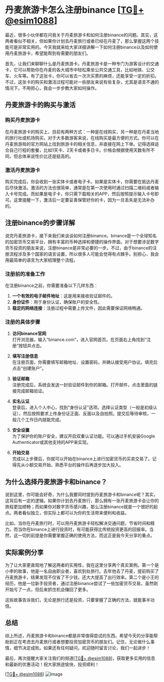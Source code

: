 # 丹麦旅游卡怎么注册binance [[TG💪+ @esim1088](https://t.me/s/esim1088)]

最近，很多小伙伴都在问我关于丹麦旅游卡和如何注册binance的问题。其实，这两者看似不相关，但如果你计划去丹麦旅行或者已经在丹麦了，那么掌握这两个技能可是非常实用的。今天我就来给大家详细讲解一下如何注册binance以及如何使用丹麦旅游卡，希望能帮到有需要的朋友们。

首先，让我们来聊聊什么是丹麦旅游卡。丹麦旅游卡是一种专门为游客设计的交通卡，它可以帮助你在丹麦的各大城市中轻松乘坐公共交通工具，比如地铁、公交车、火车等。有了这张卡，你可以省去一次次买票的麻烦，还能享受一定的折扣。不过，这张卡的购买和激活过程可能对一些朋友来说有些复杂，尤其是语言不通的情况下。不用担心，我会一步步教大家如何操作。

## 丹麦旅游卡的购买与激活

### 购买丹麦旅游卡

在丹麦旅游卡的购买上，目前有两种方式：一种是在线购买，另一种是在丹麦当地的旅行社或机场购买。对于大多数游客来说，在线购买是最方便的方式。你可以在丹麦旅游局的官方网站上找到旅游卡的相关信息，并直接在网上下单。记得选择适合自己行程的套餐，比如1天卡、2天卡或者多日卡。价格会根据使用天数有所不同，但总体来说性价比还是挺高的。

### 激活丹麦旅游卡

购买完成后，你会收到一张实体卡或者电子卡。如果是实体卡，你需要在抵达丹麦后尽快激活。激活的方法也很简单，通常是在第一次使用时通过扫描二维码或者输入卡号完成。而如果是电子卡，你只需下载相关的APP，然后按照提示输入卡号即可。这里提醒一下，激活后一定要妥善保管好你的卡，因为一旦丢失是无法补办的。

## 注册binance的步骤详解

说完丹麦旅游卡，接下来我们来谈谈如何注册binance。binance是一个全球知名的加密货币交易平台，拥有丰富的币种选择和便捷的操作界面。对于想要涉足数字货币投资的朋友来说，注册binance是非常必要的一步。不过，由于binance的注册流程涉及多个国家的语言设置，所以很多人可能会觉得有点棘手。别担心，我会用最简单的语言为大家梳理整个流程。

### 注册前的准备工作

在注册binance之前，你需要准备以下几样东西：

1. **一个有效的电子邮件地址**：这是用来接收验证邮件的。
2. **身份证件**：用于身份认证，确保账户的安全性。
3. **稳定的网络连接**：注册过程中需要上传文件，因此需要保证网络畅通。

### 注册的具体步骤

1. **访问binance官网**  
   打开浏览器，输入“binance.com”，进入官网首页。在页面右上角找到“注册”按钮并点击。

2. **填写注册信息**  
   在注册页面，你需要填写邮箱地址、设置密码，并确认接受用户协议。填完后点击“创建账户”。

3. **验证邮箱**  
   注册完成后，系统会发送一封验证邮件到你的邮箱。打开邮件，点击里面的链接完成邮箱验证。

4. **实名认证**  
   登录后，进入个人中心，找到“身份认证”选项。选择认证类型（一般是初级认证），然后按照要求上传身份证正面、反面以及自拍照。提交后等待审核，一般几个工作日内就能完成。

5. **安全设置**  
   为了保护你的账户安全，建议开启双重认证功能。可以通过手机安装Google Authenticator或其他支持的APP来实现。

6. **开始交易**  
   完成以上步骤后，你就可以开始在binance上进行加密货币的买卖交易了。记得先从小额交易开始，熟悉平台的操作后再逐步加大投入。

## 为什么选择丹麦旅游卡和binance？

说到这里，你可能会好奇，为什么我要同时提到丹麦旅游卡和binance呢？其实，这背后有一定的逻辑。如果你计划去丹麦旅行，那么拥有一张丹麦旅游卡会让你的旅程更加顺畅；而如果你对数字货币感兴趣，那么注册binance就是一个很好的起点。两者看似独立，但实际上都可以为你的生活带来便利和收益。

比如，当你在丹麦旅行时，可以用丹麦旅游卡轻松解决交通问题，节省时间和精力。而当你在binance上进行投资时，有可能获得比传统投资更高的回报率。当然，这一切的前提是你需要掌握正确的使用方法，而这正是我今天分享的重点。

## 实际案例分享

为了让大家更直观地了解这两者的实用性，我在这里分享两个真实案例。第一个是小李的故事，他是一名自由职业者，喜欢到处旅行。去年他去了丹麦，提前购买了丹麦旅游卡，结果发现不仅省了不少钱，还大大提高了出行效率。第二个是小王的经历，他是一位新手投资者，通过注册binance尝试了一些加密货币交易，虽然刚开始亏了一点，但后来抓住机会赚回了更多。

这些故事告诉我们，无论是旅行还是投资，只要掌握了正确的方法，就能事半功倍。

## 总结

综上所述，丹麦旅游卡和binance都是非常值得尝试的东西。希望今天的分享能帮助到正在考虑去丹麦旅行或者想要投资加密货币的朋友们。记住，无论做什么事情，细节决定成败。如果还有任何疑问，欢迎随时留言讨论，我们一起进步！

最后，再次提醒大家关注我们的频道[[TG💪+ @esim1088](https://t.me/s/esim1088)]，获取更多实用的信息和最新的优惠活动！祝大家旅途愉快，投资顺利！

[[TG💪+ @esim1088](https://t.me/s/esim1088)] ![Image](https://i.postimg.cc/4NQfJmqS/Snipaste-2025-05-13-00-14-12.png)